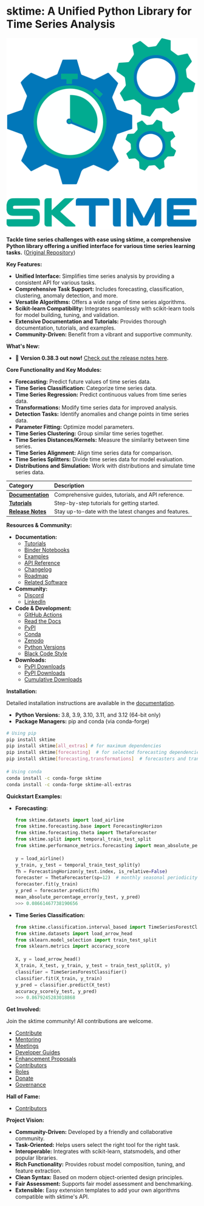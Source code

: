 # sktime: A Unified Python Library for Time Series Analysis

[![sktime Logo](https://github.com/sktime/sktime/blob/main/docs/source/images/sktime-logo.svg?raw=true)](https://www.sktime.net)

**Tackle time series challenges with ease using sktime, a comprehensive Python library offering a unified interface for various time series learning tasks.** ([Original Repository](https://github.com/sktime/sktime))

**Key Features:**

*   **Unified Interface:** Simplifies time series analysis by providing a consistent API for various tasks.
*   **Comprehensive Task Support:** Includes forecasting, classification, clustering, anomaly detection, and more.
*   **Versatile Algorithms:** Offers a wide range of time series algorithms.
*   **Scikit-learn Compatibility:** Integrates seamlessly with scikit-learn tools for model building, tuning, and validation.
*   **Extensive Documentation and Tutorials:** Provides thorough documentation, tutorials, and examples.
*   **Community-Driven:** Benefit from a vibrant and supportive community.

**What's New:**

*   :rocket: **Version 0.38.3 out now!** [Check out the release notes here](https://www.sktime.net/en/latest/changelog.html).

**Core Functionality and Key Modules:**

*   **Forecasting:** Predict future values of time series data.
*   **Time Series Classification:** Categorize time series data.
*   **Time Series Regression:** Predict continuous values from time series data.
*   **Transformations:** Modify time series data for improved analysis.
*   **Detection Tasks:** Identify anomalies and change points in time series data.
*   **Parameter Fitting:** Optimize model parameters.
*   **Time Series Clustering:** Group similar time series together.
*   **Time Series Distances/Kernels:** Measure the similarity between time series.
*   **Time Series Alignment:** Align time series data for comparison.
*   **Time Series Splitters:** Divide time series data for model evaluation.
*   **Distributions and Simulation:** Work with distributions and simulate time series data.

| Category             | Description                                                                  |
| :------------------- | :--------------------------------------------------------------------------- |
| **[Documentation](https://www.sktime.net/en/stable/users.html)**  | Comprehensive guides, tutorials, and API reference.   |
| **[Tutorials](https://www.sktime.net/en/stable/examples.html)**     | Step-by-step tutorials for getting started.           |
| **[Release Notes](https://www.sktime.net/en/stable/changelog.html)** | Stay up-to-date with the latest changes and features. |

**Resources & Community:**

*   **Documentation:**
    *   [Tutorials](https://www.sktime.net/en/latest/tutorials.html)
    *   [Binder Notebooks](https://mybinder.org/v2/gh/sktime/sktime/main?filepath=examples)
    *   [Examples](https://www.sktime.net/en/latest/examples.html)
    *   [API Reference](https://www.sktime.net/en/latest/api_reference.html)
    *   [Changelog](https://www.sktime.net/en/latest/changelog.html)
    *   [Roadmap](https://www.sktime.net/en/latest/roadmap.html)
    *   [Related Software](https://www.sktime.net/en/latest/related_software.html)
*   **Community:**
    *   [Discord](https://discord.com/invite/54ACzaFsn7)
    *   [LinkedIn](https://www.linkedin.com/company/scikit-time/)
*   **Code & Development:**
    *   [GitHub Actions](https://github.com/sktime/sktime/actions/workflows/wheels.yml)
    *   [Read the Docs](https://www.sktime.net/en/latest/?badge=latest)
    *   [PyPI](https://pypi.org/project/sktime/)
    *   [Conda](https://anaconda.org/conda-forge/sktime)
    *   [Zenodo](https://doi.org/10.5281/zenodo.3749000)
    *   [Python Versions](https://www.python.org/)
    *   [Black Code Style](https://github.com/psf/black)
*   **Downloads:**
    *   [PyPI Downloads](https://img.shields.io/pypi/dw/sktime)
    *   [PyPI Downloads](https://img.shields.io/pypi/dm/sktime)
    *   [Cumulative Downloads](https://pepy.tech/project/sktime)

**Installation:**

Detailed installation instructions are available in the [documentation](https://www.sktime.net/en/latest/installation.html).

*   **Python Versions:** 3.8, 3.9, 3.10, 3.11, and 3.12 (64-bit only)
*   **Package Managers:** pip and conda (via conda-forge)

```bash
# Using pip
pip install sktime
pip install sktime[all_extras] # for maximum dependencies
pip install sktime[forecasting]  # for selected forecasting dependencies
pip install sktime[forecasting,transformations]  # forecasters and transformers

# Using conda
conda install -c conda-forge sktime
conda install -c conda-forge sktime-all-extras
```

**Quickstart Examples:**

*   **Forecasting:**

    ```python
    from sktime.datasets import load_airline
    from sktime.forecasting.base import ForecastingHorizon
    from sktime.forecasting.theta import ThetaForecaster
    from sktime.split import temporal_train_test_split
    from sktime.performance_metrics.forecasting import mean_absolute_percentage_error

    y = load_airline()
    y_train, y_test = temporal_train_test_split(y)
    fh = ForecastingHorizon(y_test.index, is_relative=False)
    forecaster = ThetaForecaster(sp=12)  # monthly seasonal periodicity
    forecaster.fit(y_train)
    y_pred = forecaster.predict(fh)
    mean_absolute_percentage_error(y_test, y_pred)
    >>> 0.08661467738190656
    ```

*   **Time Series Classification:**

    ```python
    from sktime.classification.interval_based import TimeSeriesForestClassifier
    from sktime.datasets import load_arrow_head
    from sklearn.model_selection import train_test_split
    from sklearn.metrics import accuracy_score

    X, y = load_arrow_head()
    X_train, X_test, y_train, y_test = train_test_split(X, y)
    classifier = TimeSeriesForestClassifier()
    classifier.fit(X_train, y_train)
    y_pred = classifier.predict(X_test)
    accuracy_score(y_test, y_pred)
    >>> 0.8679245283018868
    ```

**Get Involved:**

Join the sktime community! All contributions are welcome.

*   [Contribute](https://www.sktime.net/en/latest/get_involved/contributing.html)
*   [Mentoring](https://github.com/sktime/mentoring)
*   [Meetings](https://calendar.google.com/calendar/u/0/embed?src=sktime.toolbox@gmail.com&ctz=UTC)
*   [Developer Guides](https://www.sktime.net/en/latest/developer_guide.html)
*   [Enhancement Proposals](https://github.com/sktime/enhancement-proposals)
*   [Contributors](https://github.com/sktime/sktime/blob/main/CONTRIBUTORS.md)
*   [Roles](https://www.sktime.net/en/latest/about/team.html)
*   [Donate](https://opencollective.com/sktime)
*   [Governance](https://www.sktime.net/en/latest/get_involved/governance.html)

**Hall of Fame:**

*   [Contributors](https://github.com/sktime/sktime/graphs/contributors)

**Project Vision:**

*   **Community-Driven:** Developed by a friendly and collaborative community.
*   **Task-Oriented:**  Helps users select the right tool for the right task.
*   **Interoperable:** Integrates with scikit-learn, statsmodels, and other popular libraries.
*   **Rich Functionality:**  Provides robust model composition, tuning, and feature extraction.
*   **Clean Syntax:** Based on modern object-oriented design principles.
*   **Fair Assessment:**  Supports fair model assessment and benchmarking.
*   **Extensible:** Easy extension templates to add your own algorithms compatible with sktime's API.